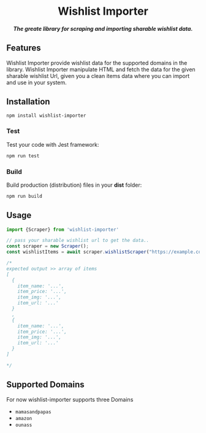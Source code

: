 <h1 align="center">Wishlist Importer</h1>
<h5 align="center">The greate library for scraping and importing sharable wishlist data.</h5>

## Features
Wishlist Importer provide wishlist data for the supported domains in the library. Wishlist Importer
manipulate HTML and fetch the data for the given sharable wishlist Url, given you a clean items data
where you can import and use in your system.

## Installation

`npm install wishlist-importer`

### Test

Test your code with Jest framework:

```bash
npm run test
```
### Build

Build production (distribution) files in your **dist** folder:

```bash
npm run build
```

## Usage

```js
import {Scraper} from 'wishlist-importer'

// pass your sharable wishlist url to get the data..
const scraper = new Scraper();
const wishlistItems = await scraper.wishlistScraper("https://example.com");

/*
expected output >> array of items
[
  {
    item_name: '...',
    item_price: '...',
    item_img: '...',
    item_url: '...'
  }
  ,
  {
    item_name: '...',
    item_price: '...',
    item_img: '...',
    item_url: '...'
  }
]

*/


```

## Supported Domains

For now wishlist-importer supports three Domains
- `mamasandpapas`
- `amazon`
- `ounass`

